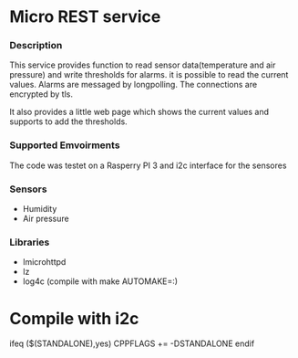 # Micro REST service

### Description
This service provides function to read sensor data(temperature and air pressure) and
write thresholds for alarms.
it is possible to read the current values. Alarms are messaged by longpolling.
The connections are encrypted by tls.

It also provides a little web page which shows the current values and supports to add the thresholds.

### Supported Emvoirments
The code was testet on a Rasperry PI 3 and i2c interface for the sensores

### Sensors 
- Humidity
- Air pressure

### Libraries
- lmicrohttpd
- lz
- log4c (compile with make AUTOMAKE=:)




# Compile with i2c
ifeq ($(STANDALONE),yes)
        CPPFLAGS += -DSTANDALONE
endif
